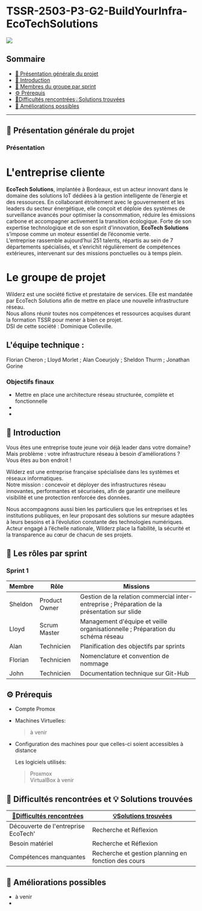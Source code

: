 # TSSR-2503-P3-G2-BuildYourInfra-EcoTechSolutions

![](Ressources/EcoTechLogo.png)

  ## Sommaire 

- [🎯 Présentation générale du projet](#presentation-du-projet)  
- [📜 Introduction](#introduction)  
- [👥 Membres du groupe par sprint](#membres-du-groupe-par-sprint)  
- [⚙️ Prérequis](#Prérequis)  
- [🧗Difficultés rencontrées💡Solutions trouvées](#Difficultés-rencontrées-et-solutions-trouvées)  
- [🚀 Améliorations possibles](#ameliorations-possibles)  

---  

## 🎯 Présentation générale du projet  
<span id="presentation-du-projet"></span>  

### Présentation   

# L'entreprise cliente  

**EcoTech Solutions**, implantée à Bordeaux, est un acteur innovant dans le domaine des solutions IoT dédiées à la gestion intelligente de l’énergie et des ressources. En collaborant étroitement avec le gouvernement et les leaders du secteur énergétique, elle conçoit et déploie des systèmes de surveillance avancés pour optimiser la consommation, réduire les émissions carbone et accompagner activement la transition écologique. Forte de son expertise technologique et de son esprit d'innovation, **EcoTech Solutions** s’impose comme un moteur essentiel de l’économie verte.  
L’entreprise rassemble aujourd’hui 251 talents, répartis au sein de 7 départements spécialisés, et s’enrichit régulièrement de compétences extérieures, intervenant sur des missions ponctuelles ou à temps plein.  

# Le groupe de projet  

Wilderz est une société fictive et prestataire de services. Elle est mandatée par EcoTech Solutions afin de mettre en place une nouvelle infrastructure réseau.  
Nous allons réunir toutes nos compétences et ressources acquises durant la formation TSSR pour mener à bien ce projet.     
DSI de cette société : Dominique Colleville.  

## L'équipe technique :  
  
Florian Cheron ; Lloyd Morlet ; Alan Coeurjoly ; Sheldon Thurm ; Jonathan Gorine
  
  
### Objectifs finaux  
  
- Mettre en place une architecture réseau structurée, complète et fonctionnelle   
- 
- 
  
  
## 📜 Introduction  
<span id="introduction"></span>  

Vous êtes une entreprise toute jeune voir déjà leader dans votre domaine? Mais problème : votre infrastructure réseau à besoin d'améliorations ?  
Vous êtes au bon endroit !  
  
Wilderz est une entreprise française spécialisée dans les systèmes et réseaux informatiques.  
Notre mission : concevoir et déployer des infrastructures réseau innovantes, performantes et sécurisées, afin de garantir une meilleure visibilité et une protection renforcée des données.  
  
Nous accompagnons aussi bien les particuliers que les entreprises et les institutions publiques, en leur proposant des solutions sur mesure adaptées à leurs besoins et à l’évolution constante des technologies numériques.  
Acteur engagé à l’échelle nationale, Wilderz place la fiabilité, la sécurité et la transparence au cœur de chacun de ses projets.  
  
## 👥 Les rôles par sprint  
<span id="membres-du-groupe-par-sprint"></span>  
  
  
  
### Sprint 1

| Membre         | Rôle          |  Missions                               |
| -------------- | ------------- | --------------------------------------- |
|   Sheldon      | Product Owner |  Gestion de la relation commercial inter-entreprise ; Préparation de la présentation sur slide   |
|   Lloyd        | Scrum Master  |  Management d'équipe et veille organisationnelle ; Préparation du schéma réseau  |
|   Alan         | Technicien    |  Planification des objectifs par sprints  |
|   Florian      | Technicien    |  Nomenclature et convention de nommage |
|   John         | Technicien    |  Documentation technique sur Git-Hub |
  
  
  
## ⚙️ Prérequis
<span id="Prérequis"></span>

- Compte Promox  
- Machines Virtuelles:  
  > à venir  
  >   
  >   
  >   

- Configuration des machines pour que celles-ci soient accessibles à distance

  Les logiciels utilisés:
  > Proxmox  
  > VirtualBox
  > à venir
  >   

## 🧗 Difficultés rencontrées et 💡 Solutions trouvées
<span id="Difficultés-rencontrées-et-solutions-trouvées"></span>


|  [🧗Difficultés rencontrées](#difficultes-rencontrees)|[💡Solutions trouvées](#solutions-trouvees)|  
| --------------------------------------- | --------------------------------------- |
|   Découverte de l'entreprise EcoTech'   |         Recherche et Réflexion          |
|   Besoin matériel                       |         Recherche et Réflexion          |
|   Compétences manquantes                | Recherche et gestion planning en fonction des cours |

  
## 🚀 Améliorations possibles
<span id="ameliorations-possibles"></span>

- à venir  
-   
